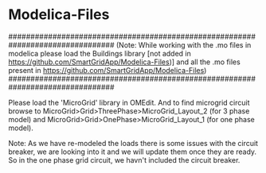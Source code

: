 # Modelica-Files
################################################################################
(Note: While working with the .mo files in modelica please load the
Buildings library [not added in https://github.com/SmartGridApp/Modelica-Files)]
and all the .mo files present in https://github.com/SmartGridApp/Modelica-Files)
################################################################################


Please load the 'MicroGrid' library in OMEdit. And to find microgrid circuit browse to MicroGrid>Grid>ThreePhase>MicroGrid_Layout_2 (for 3 phase model) and 
MicroGrid>Grid>OnePhase>MicroGrid_Layout_1 (for one phase model).

Note: As we have re-modeled the loads there is some issues with the circuit breaker, we are looking into it and we will update them once they are ready. So in the one phase grid circuit, we havn't included the circuit breaker. 

